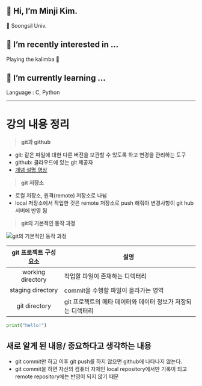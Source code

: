 ## 👋 Hi, I’m Minji Kim.
🏫 Soongsil Univ.
## 👀 I’m recently interested in ...
Playing the kalimba 🎵
## 🌱 I’m currently learning ...
Language : C, Python
___
# 강의 내용 정리
> **git과 github**
- git: 같은 파일에 대한 다른 버전을 보관할 수 있도록 하고 변경을 관리하는 도구
- github: 클라우드에 있는 git 제공자
- [개념 설명 영상](https://youtu.be/YFNQwo7iTNc)
> **git 저장소**
* 로컬 저장소, 원격(remote) 저장소로 나뉨
* local 저장소에서 작업한 것은 remote 저장소로 push 해줘야 변경사항이 git hub 서버에 반영 됨

> **git의 기본적인 동작 과정**

![git의 기본적인 동작 과정](https://media.vlpt.us/images/hdy20201004/post/81366309-3edf-4f7c-97a9-4dd3deaa7883/%EA%B9%83%EC%9D%98%20%EB%8F%99%EC%9E%91%20%EC%9B%90%EB%A6%AC.png)

|git 프로젝트 구성요소|설명|
|:--:|--|
|working directory|작업할 파일이 존재하는 디렉터리|
|staging directory|commit을 수행할 파일이 올라가는 영역|
|git directory|git 프로젝트의 메타 데이터와 데이터 정보가 저장되는 디렉터리|

```py
print("hello!")
```

## 새로 알게 된 내용/ 중요하다고 생각하는 내용
- git commit만 하고 이후 git push를 하지 않으면 github에 나타나지 않는다.
- git commit을 하면 자신의 컴퓨터 자체인 local repository에서만 기록이 되고 remote repository에는 반영이 되지 않기 때문
